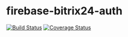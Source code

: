 # firebase-bitrix24-auth
[![Build Status](https://travis-ci.org/eustatos/firebase-bitrix24-auth.svg?branch=master)](https://travis-ci.org/eustatos/firebase-bitrix24-auth)
[![Coverage Status](https://coveralls.io/repos/github/eustatos/firebase-bitrix24-auth/badge.svg)](https://coveralls.io/github/eustatos/firebase-bitrix24-auth)